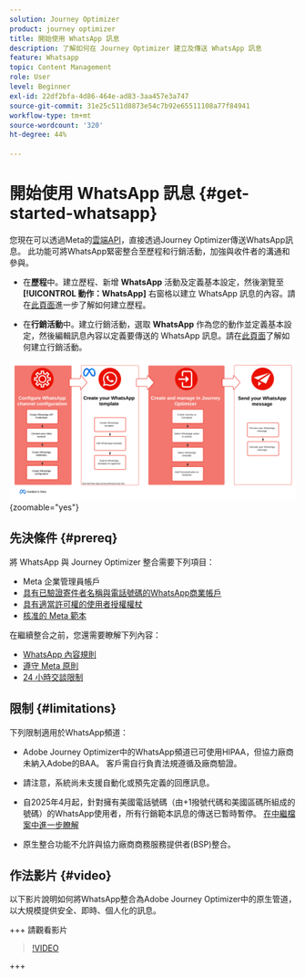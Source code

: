 ```yaml
---
solution: Journey Optimizer
product: journey optimizer
title: 開始使用 WhatsApp 訊息
description: 了解如何在 Journey Optimizer 建立及傳送 WhatsApp 訊息
feature: Whatsapp
topic: Content Management
role: User
level: Beginner
exl-id: 22df2bfa-4d86-464e-ad83-3aa457e3a747
source-git-commit: 31e25c511d8873e54c7b92e65511108a77f84941
workflow-type: tm+mt
source-wordcount: '320'
ht-degree: 44%

---
```


# 開始使用 WhatsApp 訊息 {#get-started-whatsapp}

您現在可以透過Meta的[雲端API](https://developers.facebook.com/docs/whatsapp/cloud-api/)，直接透過Journey Optimizer傳送WhatsApp訊息。 此功能可將WhatsApp緊密整合至歷程和行銷活動，加強與收件者的溝通和參與。

* 在&#x200B;**歷程**&#x200B;中。建立歷程、新增 **WhatsApp** 活動及定義基本設定，然後瀏覽至&#x200B;**[!UICONTROL 動作：WhatsApp]** 右窗格以建立 WhatsApp 訊息的內容。請在[此頁面](../building-journeys/journey-gs.md)進一步了解如何建立歷程。

* 在&#x200B;**行銷活動**&#x200B;中。建立行銷活動，選取 **WhatsApp** 作為您的動作並定義基本設定，然後編輯訊息內容以定義要傳送的 WhatsApp 訊息。請在[此頁面](../campaigns/create-campaign.md#configure)了解如何建立行銷活動。

![](assets/do-not-localize/whatsapp-beta.png){zoomable="yes"}

## 先決條件 {#prereq}

將 WhatsApp 與 Journey Optimizer 整合需要下列項目：

* Meta 企業管理員帳戶
* [具有已驗證寄件者名稱與電話號碼的WhatsApp商業帳戶](https://developers.facebook.com/docs/whatsapp/overview/business-accounts/)
* [具有適當許可權的使用者授權權杖](https://developers.facebook.com/blog/post/2022/12/05/auth-tokens/)
* [核准的 Meta 範本](https://developers.facebook.com/docs/whatsapp/message-templates/guidelines/)

在繼續整合之前，您還需要瞭解下列內容：

* [WhatsApp 內容規則](https://www.whatsapp.com/legal/messaging-guidelines)
* [遵守 Meta 原則](https://www.whatsapp.com/legal)
* [24 小時交談限制](https://developers.facebook.com/docs/whatsapp/messaging-limits/)

## 限制 {#limitations}

下列限制適用於WhatsApp頻道：

* Adobe Journey Optimizer中的WhatsApp頻道已可使用HIPAA，但協力廠商未納入Adobe的BAA。 客戶需自行負責法規遵循及廠商驗證。

* 請注意，系統尚未支援自動化或預先定義的回應訊息。

* 自2025年4月起，針對擁有美國電話號碼（由+1撥號代碼和美國區碼所組成的號碼）的WhatsApp使用者，所有行銷範本訊息的傳送已暫時暫停。 [在中繼檔案中進一步瞭解](https://developers.facebook.com/docs/whatsapp/cloud-api/guides/send-message-templates#per-user-marketing-template-message-limits)

* 原生整合功能不允許與協力廠商商務服務提供者(BSP)整合。

## 作法影片 {#video}

以下影片說明如何將WhatsApp整合為Adobe Journey Optimizer中的原生管道，以大規模提供安全、即時、個人化的訊息。

+++ 請觀看影片

>[!VIDEO](https://video.tv.adobe.com/v/3470255?learn=on&captions=chi_hant)

+++

